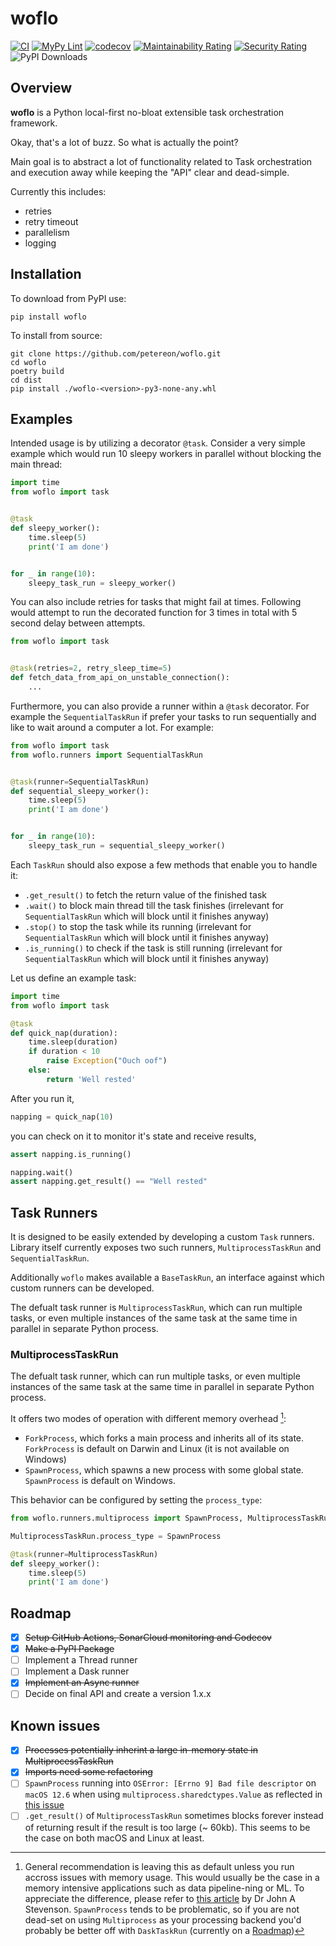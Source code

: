 # woflo
[![CI](https://github.com/petereon/woflo/actions/workflows/python-test.yml/badge.svg)](https://github.com/petereon/woflo/actions/workflows/python-test.yml)
[![MyPy Lint](https://github.com/petereon/woflo/actions/workflows/python-lint.yml/badge.svg)](https://github.com/petereon/woflo/actions/workflows/python-lint.yml)
[![codecov](https://codecov.io/gh/petereon/woflo/branch/master/graph/badge.svg?token=JDAVYDG3ST)](https://codecov.io/gh/petereon/woflo)
[![Maintainability Rating](https://sonarcloud.io/api/project_badges/measure?project=petereon_woflo&metric=sqale_rating)](https://sonarcloud.io/summary/new_code?id=petereon_woflo)
[![Security Rating](https://sonarcloud.io/api/project_badges/measure?project=petereon_woflo&metric=security_rating)](https://sonarcloud.io/summary/new_code?id=petereon_woflo)
![PyPI Downloads](https://img.shields.io/pypi/dm/woflo?color=g&label=%F0%9F%93%A5%20Downloads)

## Overview

**woflo** is a Python local-first no-bloat extensible task orchestration framework.

Okay, that's a lot of buzz. So what is actually the point?

Main goal is to abstract a lot of functionality related to Task orchestration and execution away while keeping the "API" clear and dead-simple.

Currently this includes:
- retries
- retry timeout
- parallelism
- logging

## Installation

To download from PyPI use:

```shell
pip install woflo
```

To install from source:

```shell
git clone https://github.com/petereon/woflo.git
cd woflo
poetry build
cd dist
pip install ./woflo-<version>-py3-none-any.whl
```

## Examples

Intended usage is by utilizing a decorator `@task`. Consider a very simple example which would run 10 sleepy workers in parallel without blocking the main thread:

```python
import time
from woflo import task


@task
def sleepy_worker():
    time.sleep(5)
    print('I am done')


for _ in range(10):
    sleepy_task_run = sleepy_worker()
```

You can also include retries for tasks that might fail at times. Following would attempt to run the decorated function for 3 times in total with 5 second delay between attempts.

```python
from woflo import task


@task(retries=2, retry_sleep_time=5)
def fetch_data_from_api_on_unstable_connection():
    ...
```

Furthermore, you can also provide a runner within a `@task` decorator. For example the `SequentialTaskRun` if prefer your tasks to run sequentially and like to wait around a computer a lot. For example:

```python
from woflo import task
from woflo.runners import SequentialTaskRun


@task(runner=SequentialTaskRun)
def sequential_sleepy_worker():
    time.sleep(5)
    print('I am done')


for _ in range(10):
    sleepy_task_run = sequential_sleepy_worker()
```

Each `TaskRun` should also expose a few methods that enable you to handle it:

- `.get_result()` to fetch the return value of the finished task 
- `.wait()` to block main thread till the task finishes (irrelevant for `SequentialTaskRun` which will block until it finishes anyway)
- `.stop()` to stop the task while its running (irrelevant for `SequentialTaskRun` which will block until it finishes anyway)
- `.is_running()` to check if the task is still running (irrelevant for `SequentialTaskRun` which will block until it finishes anyway)

Let us define an example task:

```python
import time
from woflo import task

@task
def quick_nap(duration):
    time.sleep(duration)
    if duration < 10
        raise Exception("Ouch oof")
    else:
        return 'Well rested'
```

After you run it,

```python
napping = quick_nap(10)
```

you can check on it to monitor it's state and receive results,

```python
assert napping.is_running()

napping.wait()
assert napping.get_result() == "Well rested"
```

## Task Runners

It is designed to be easily extended by developing a custom `Task` runners. Library itself currently exposes two such runners, `MultiprocessTaskRun` and `SequentialTaskRun`. 

Additionally `woflo` makes available a `BaseTaskRun`, an interface against which custom runners can be developed.

The defualt task runner is `MultiprocessTaskRun`, which can run multiple tasks, or even multiple instances of the same task at the same time in parallel in separate Python process.

### MultiprocessTaskRun

The defualt task runner, which can run multiple tasks, or even multiple instances of the same task at the same time in parallel in separate Python process.

It offers two modes of operation with different memory overhead [^1]:
- `ForkProcess`, which forks a main process and inherits all of its state. `ForkProcess` is default on Darwin and Linux (it is not available on Windows)
- `SpawnProcess`, which spawns a new process with some global state. `SpawnProcess` is default on Windows.

This behavior can be configured by setting the `process_type`:

```python
from woflo.runners.multiprocess import SpawnProcess, MultiprocessTaskRun

MultiprocessTaskRun.process_type = SpawnProcess

@task(runner=MultiprocessTaskRun)
def sleepy_worker():
    time.sleep(5)
    print('I am done')

```

[^1]: General recommendation is leaving this as default unless you run accross issues with memory usage. This would usually be the case in a memory intensive applications such as data pipeline-ning or ML. To appreciate the difference, please refer to [this article](https://britishgeologicalsurvey.github.io/science/python-forking-vs-spawn/) by Dr John A Stevenson. `SpawnProcess` tends to be problematic, so if you are not dead-set on using `Multiprocess` as your processing backend you'd probably be better off with `DaskTaskRun` (currently on a [Roadmap](./README.md#roadmap))

## Roadmap

- [x] ~~Setup GitHub Actions, SonarCloud monitoring and Codecov~~
- [x] ~~Make a PyPI Package~~
- [ ] Implement a Thread runner
- [ ] Implement a Dask runner
- [x] ~~Implement an Async runner~~
- [ ] Decide on final API and create a version 1.x.x

## Known issues

- [x] ~~Processes potentially inherint a large in-memory state in MultiprocessTaskRun~~
- [x] ~~Imports need some refactoring~~
- [ ] `SpawnProcess` running into `OSError: [Errno 9] Bad file descriptor` on `macOS 12.6` when using `multiprocess.sharedctypes.Value` as reflected in [this issue](https://github.com/uqfoundation/multiprocess/issues/115)
- [ ] `.get_result()` of `MultiprocessTaskRun` sometimes blocks forever instead of returning result if the result is too large (~ 60kb). This seems to be the case on both macOS and Linux at least.
